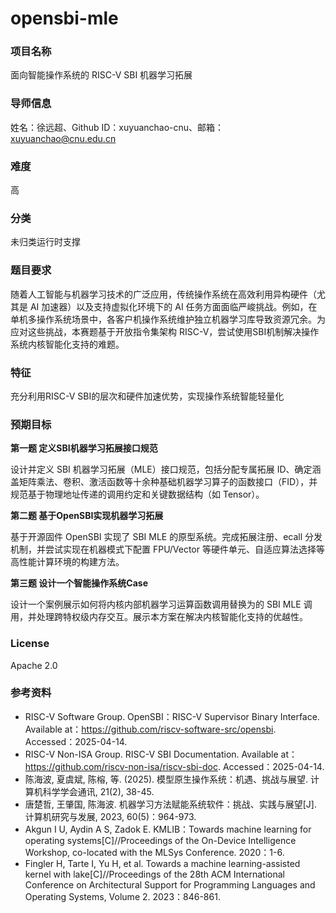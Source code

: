 # opensbi-mle

### 项目名称
面向智能操作系统的 RISC-V SBI 机器学习拓展

### 导师信息
姓名：徐远超、Github ID：xuyuanchao-cnu、邮箱：xuyuanchao@cnu.edu.cn

### 难度
高

### 分类
未归类运行时支撑

### 题目要求
随着人工智能与机器学习技术的广泛应用，传统操作系统在高效利用异构硬件（尤其是 AI 加速器）以及支持虚拟化环境下的 AI 任务方面面临严峻挑战。例如，在单机多操作系统场景中，各客户机操作系统维护独立机器学习库导致资源冗余。为应对这些挑战，本赛题基于开放指令集架构 RISC-V，尝试使用SBI机制解决操作系统内核智能化支持的难题。

### 特征
充分利用RISC-V SBI的层次和硬件加速优势，实现操作系统智能轻量化

### 预期目标

**第一题 定义SBI机器学习拓展接口规范**

设计并定义 SBI 机器学习拓展（MLE）接口规范，包括分配专属拓展 ID、确定涵盖矩阵乘法、卷积、激活函数等十余种基础机器学习算子的函数接口（FID），并规范基于物理地址传递的调用约定和关键数据结构（如 Tensor）。

**第二题 基于OpenSBI实现机器学习拓展**

基于开源固件 OpenSBI 实现了 SBI MLE 的原型系统。完成拓展注册、ecall 分发机制，并尝试实现在机器模式下配置 FPU/Vector 等硬件单元、自适应算法选择等高性能计算环境的构建方法。

**第三题 设计一个智能操作系统Case**

设计一个案例展示如何将内核内部机器学习运算函数调用替换为的 SBI MLE 调用，并处理跨特权级内存交互。展示本方案在解决内核智能化支持的优越性。

### License
Apache 2.0

### 参考资料
- RISC-V Software Group. OpenSBI：RISC-V Supervisor Binary Interface. Available at：https://github.com/riscv-software-src/opensbi. Accessed：2025-04-14.  
- RISC-V Non-ISA Group. RISC-V SBI Documentation. Available at：https://github.com/riscv-non-isa/riscv-sbi-doc. Accessed：2025-04-14.  
- 陈海波, 夏虞斌, 陈榕, 等. (2025). 模型原生操作系统：机遇、挑战与展望. 计算机科学学会通讯, 21(2), 38-45.  
- 唐楚哲, 王肇国, 陈海波. 机器学习方法赋能系统软件：挑战、实践与展望[J]. 计算机研究与发展, 2023, 60(5)：964-973.  
- Akgun I U, Aydin A S, Zadok E. KMLIB：Towards machine learning for operating systems[C]//Proceedings of the On-Device Intelligence Workshop, co-located with the MLSys Conference. 2020：1-6.  
- Fingler H, Tarte I, Yu H, et al. Towards a machine learning-assisted kernel with lake[C]//Proceedings of the 28th ACM International Conference on Architectural Support for Programming Languages and Operating Systems, Volume 2. 2023：846-861.  
